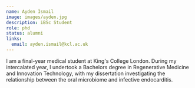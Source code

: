 ```yaml
---
name: Ayden Ismail
image: images/ayden.jpg
description: iBSc Student
role: phd
status: alumni
links:
  email: ayden.ismail@kcl.ac.uk
---
```


I am a final-year medical student at King's College London. During my intercalated year, I undertook a Bachelors degree in Regenerative Medicine and Innovation Technology, with my dissertation investigating the relationship between the oral microbiome and infective endocarditis.
